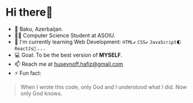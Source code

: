 # Hi there👋 
- 📍 Baku, Azerbaijan.</br>
- 👨‍🎓 Computer Science Student at ASOIU.</br>
- 🌱 I'm currently learning Web Development: ```HTML✔``` ```CSS✔``` ```JavaScript🌓``` ```ReactJs👶``` __. . .__ </br>
- 💻 Goal: To be the best version of __MYSELF__.</br>
- 📫 Reach me at huseynoff.hafiz@gmail.com</br>
- ⚡ Fun fact:
 > When I wrote this code, only God and I understood what I did. Now only God knows.</br>


<!--![c-d-x-PDX_a_82obo-unsplash-min]
**hafizhuseynov/hafizhuseynov** is a ✨ _special_ ✨ repository because its `README.md` (this file) appears on your GitHub profile.
Here are some ideas to get you started:

- 🔭 I’m currently working on ...
- 🌱 I’m currently learning ...
- 👯 I’m looking to collaborate on ...
- 🤔 I’m looking for help with ...
- 💬 Ask me about ...
- 📫 How to reach me: ...
- 😄 Pronouns: ...
- ⚡ Fun fact: ...
-->
